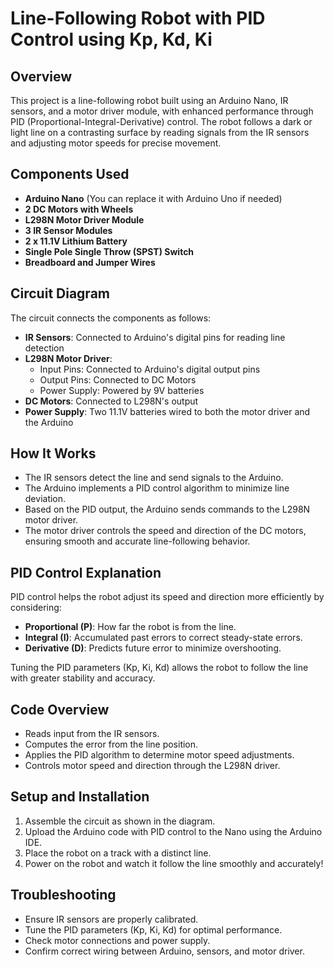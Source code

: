 # Line-Following Robot with PID Control using Kp, Kd, Ki

## Overview
This project is a line-following robot built using an Arduino Nano, IR sensors, and a motor driver module, with enhanced performance through PID (Proportional-Integral-Derivative) control. The robot follows a dark or light line on a contrasting surface by reading signals from the IR sensors and adjusting motor speeds for precise movement.

## Components Used
- **Arduino Nano** (You can replace it with Arduino Uno if needed)
- **2 DC Motors with Wheels**
- **L298N Motor Driver Module**
- **3 IR Sensor Modules**
- **2 x 11.1V Lithium Battery**
- **Single Pole Single Throw (SPST) Switch**
- **Breadboard and Jumper Wires**

## Circuit Diagram
The circuit connects the components as follows:

- **IR Sensors**: Connected to Arduino's digital pins for reading line detection
- **L298N Motor Driver**:
  - Input Pins: Connected to Arduino's digital output pins
  - Output Pins: Connected to DC Motors
  - Power Supply: Powered by 9V batteries
- **DC Motors**: Connected to L298N's output
- **Power Supply**: Two 11.1V batteries wired to both the motor driver and the Arduino

## How It Works
- The IR sensors detect the line and send signals to the Arduino.
- The Arduino implements a PID control algorithm to minimize line deviation.
- Based on the PID output, the Arduino sends commands to the L298N motor driver.
- The motor driver controls the speed and direction of the DC motors, ensuring smooth and accurate line-following behavior.

## PID Control Explanation
PID control helps the robot adjust its speed and direction more efficiently by considering:
- **Proportional (P)**: How far the robot is from the line.
- **Integral (I)**: Accumulated past errors to correct steady-state errors.
- **Derivative (D)**: Predicts future error to minimize overshooting.

Tuning the PID parameters (Kp, Ki, Kd) allows the robot to follow the line with greater stability and accuracy.

## Code Overview
- Reads input from the IR sensors.
- Computes the error from the line position.
- Applies the PID algorithm to determine motor speed adjustments.
- Controls motor speed and direction through the L298N driver.

## Setup and Installation
1. Assemble the circuit as shown in the diagram.
2. Upload the Arduino code with PID control to the Nano using the Arduino IDE.
3. Place the robot on a track with a distinct line.
4. Power on the robot and watch it follow the line smoothly and accurately!

## Troubleshooting
- Ensure IR sensors are properly calibrated.
- Tune the PID parameters (Kp, Ki, Kd) for optimal performance.
- Check motor connections and power supply.
- Confirm correct wiring between Arduino, sensors, and motor driver.

